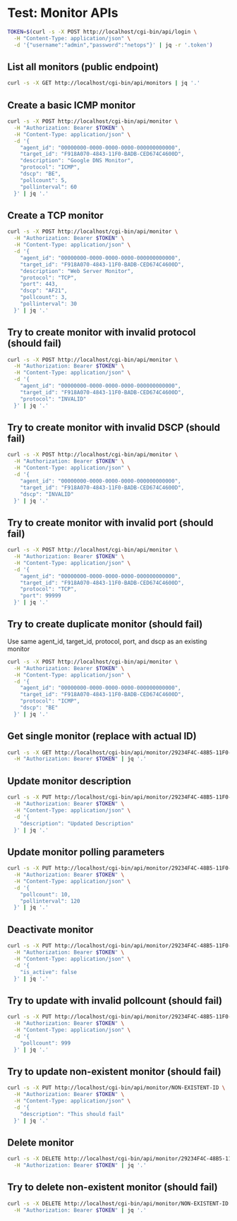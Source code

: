 # Test: Monitor APIs

```bash
TOKEN=$(curl -s -X POST http://localhost/cgi-bin/api/login \
  -H "Content-Type: application/json" \
  -d '{"username":"admin","password":"netops"}' | jq -r '.token')
```

## List all monitors (public endpoint)

```bash
curl -s -X GET http://localhost/cgi-bin/api/monitors | jq '.'
```

## Create a basic ICMP monitor

```bash
curl -s -X POST http://localhost/cgi-bin/api/monitor \
  -H "Authorization: Bearer $TOKEN" \
  -H "Content-Type: application/json" \
  -d '{
    "agent_id": "00000000-0000-0000-0000-000000000000",
    "target_id": "F918A070-4843-11F0-BADB-CED674C4600D",
    "description": "Google DNS Monitor",
    "protocol": "ICMP",
    "dscp": "BE",
    "pollcount": 5,
    "pollinterval": 60
  }' | jq '.'
```

## Create a TCP monitor

```bash
curl -s -X POST http://localhost/cgi-bin/api/monitor \
  -H "Authorization: Bearer $TOKEN" \
  -H "Content-Type: application/json" \
  -d '{
    "agent_id": "00000000-0000-0000-0000-000000000000",
    "target_id": "F918A070-4843-11F0-BADB-CED674C4600D",
    "description": "Web Server Monitor",
    "protocol": "TCP",
    "port": 443,
    "dscp": "AF21",
    "pollcount": 3,
    "pollinterval": 30
  }' | jq '.'
```

## Try to create monitor with invalid protocol (should fail)

```bash
curl -s -X POST http://localhost/cgi-bin/api/monitor \
  -H "Authorization: Bearer $TOKEN" \
  -H "Content-Type: application/json" \
  -d '{
    "agent_id": "00000000-0000-0000-0000-000000000000",
    "target_id": "F918A070-4843-11F0-BADB-CED674C4600D",
    "protocol": "INVALID"
  }' | jq '.'
```

## Try to create monitor with invalid DSCP (should fail)

```bash
curl -s -X POST http://localhost/cgi-bin/api/monitor \
  -H "Authorization: Bearer $TOKEN" \
  -H "Content-Type: application/json" \
  -d '{
    "agent_id": "00000000-0000-0000-0000-000000000000",
    "target_id": "F918A070-4843-11F0-BADB-CED674C4600D",
    "dscp": "INVALID"
  }' | jq '.'
```

## Try to create monitor with invalid port (should fail)

```bash
curl -s -X POST http://localhost/cgi-bin/api/monitor \
  -H "Authorization: Bearer $TOKEN" \
  -H "Content-Type: application/json" \
  -d '{
    "agent_id": "00000000-0000-0000-0000-000000000000",
    "target_id": "F918A070-4843-11F0-BADB-CED674C4600D",
    "protocol": "TCP",
    "port": 99999
  }' | jq '.'
```

## Try to create duplicate monitor (should fail)

Use same agent_id, target_id, protocol, port, and dscp as an existing monitor

```bash
curl -s -X POST http://localhost/cgi-bin/api/monitor \
  -H "Authorization: Bearer $TOKEN" \
  -H "Content-Type: application/json" \
  -d '{
    "agent_id": "00000000-0000-0000-0000-000000000000",
    "target_id": "F918A070-4843-11F0-BADB-CED674C4600D",
    "protocol": "ICMP",
    "dscp": "BE"
  }' | jq '.'
```

## Get single monitor (replace with actual ID)

```bash
curl -s -X GET http://localhost/cgi-bin/api/monitor/29234F4C-48B5-11F0-A00C-E37EC6BF7404 \
  -H "Authorization: Bearer $TOKEN" | jq '.'
```

## Update monitor description

```bash
curl -s -X PUT http://localhost/cgi-bin/api/monitor/29234F4C-48B5-11F0-A00C-E37EC6BF7404 \
  -H "Authorization: Bearer $TOKEN" \
  -H "Content-Type: application/json" \
  -d '{
    "description": "Updated Description"
  }' | jq '.'
```

## Update monitor polling parameters

```bash
curl -s -X PUT http://localhost/cgi-bin/api/monitor/29234F4C-48B5-11F0-A00C-E37EC6BF7404 \
  -H "Authorization: Bearer $TOKEN" \
  -H "Content-Type: application/json" \
  -d '{
    "pollcount": 10,
    "pollinterval": 120
  }' | jq '.'
```

## Deactivate monitor

```bash
curl -s -X PUT http://localhost/cgi-bin/api/monitor/29234F4C-48B5-11F0-A00C-E37EC6BF7404 \
  -H "Authorization: Bearer $TOKEN" \
  -H "Content-Type: application/json" \
  -d '{
    "is_active": false
  }' | jq '.'
```

## Try to update with invalid pollcount (should fail)

```bash
curl -s -X PUT http://localhost/cgi-bin/api/monitor/29234F4C-48B5-11F0-A00C-E37EC6BF7404 \
  -H "Authorization: Bearer $TOKEN" \
  -H "Content-Type: application/json" \
  -d '{
    "pollcount": 999
  }' | jq '.'
```

## Try to update non-existent monitor (should fail)

```bash
curl -s -X PUT http://localhost/cgi-bin/api/monitor/NON-EXISTENT-ID \
  -H "Authorization: Bearer $TOKEN" \
  -H "Content-Type: application/json" \
  -d '{
    "description": "This should fail"
  }' | jq '.'
```

## Delete monitor

```bash
curl -s -X DELETE http://localhost/cgi-bin/api/monitor/29234F4C-48B5-11F0-A00C-E37EC6BF7404 \
  -H "Authorization: Bearer $TOKEN" | jq '.'
```

## Try to delete non-existent monitor (should fail)

```bash
curl -s -X DELETE http://localhost/cgi-bin/api/monitor/NON-EXISTENT-ID \
  -H "Authorization: Bearer $TOKEN" | jq '.'
```
